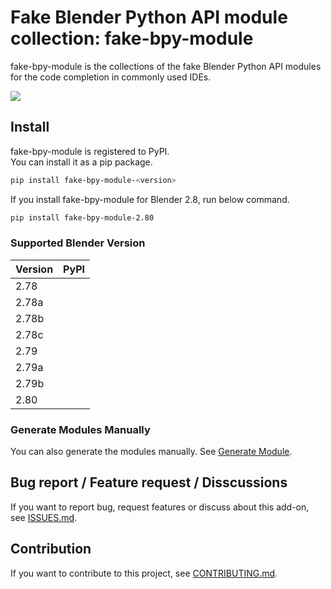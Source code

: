 # Fake Blender Python API module collection: fake-bpy-module

fake-bpy-module is the collections of the fake Blender Python API modules for the code completion in commonly used IDEs.

![](https://raw.githubusercontent.com/nutti/fake-bpy-module/master/docs/images/fake-bpy-module_thumbnail.png)

## Install

fake-bpy-module is registered to PyPI.  
You can install it as a pip package.

```sh
pip install fake-bpy-module-<version>
```

If you install fake-bpy-module for Blender 2.8, run below command.

```sh
pip install fake-bpy-module-2.80
```


### Supported Blender Version

|Version|PyPI|
|---|---|
|2.78||
|2.78a||
|2.78b||
|2.78c||
|2.79||
|2.79a||
|2.79b||
|2.80||


### Generate Modules Manually

You can also generate the modules manually. See [Generate Module](https://github.com/nutti/fake-bpy-module/blob/master/docs/generate_modules.md).


## Bug report / Feature request / Disscussions

If you want to report bug, request features or discuss about this add-on, see [ISSUES.md](https://github.com/nutti/fake-bpy-module/blob/master/ISSUES.md).


## Contribution

If you want to contribute to this project, see [CONTRIBUTING.md](https://github.com/nutti/fake-bpy-module/blob/master/CONTRIBUTING.md).

